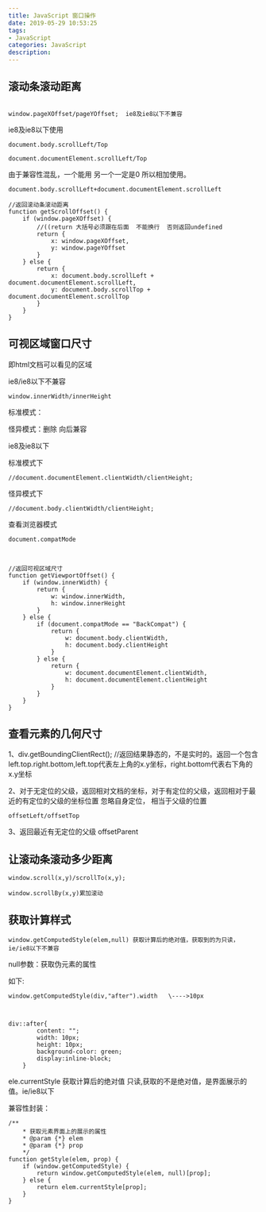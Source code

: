 ```yaml
---
title: JavaScript 窗口操作
date: 2019-05-29 10:53:25
tags: 
- JavaScript 
categories: JavaScript 
description: 
---
```

## 滚动条滚动距离
```

window.pageXOffset/pageYOffset;  ie8及ie8以下不兼容
```

ie8及ie8以下使用
```
document.body.scrollLeft/Top

document.documentElement.scrollLeft/Top

```

由于兼容性混乱，一个能用 另一个一定是0 所以相加使用。
```
document.body.scrollLeft+document.documentElement.scrollLeft

//返回滚动条滚动距离
function getScrollOffset() {
    if (window.pageXOffset) {
        //((return 大括号必须跟在后面  不能换行  否则返回undefined
        return {
            x: window.pageXOffset,
            y: window.pageYOffset
        }
    } else {
        return {
            x: document.body.scrollLeft + document.documentElement.scrollLeft,
            y: document.body.scrollTop + document.documentElement.scrollTop
        }
    }
}
```

## 可视区域窗口尺寸

即html文档可以看见的区域

ie8/ie8以下不兼容
```
window.innerWidth/innerHeight
```


标准模式：<!DOCTYPE html>

怪异模式：<!DOCTYPE html>删除 向后兼容



ie8及ie8以下

标准模式下
```
//document.documentElement.clientWidth/clientHeight;
```
  

怪异模式下
```
//document.body.clientWidth/clientHeight;
```


查看浏览器模式
```
document.compatMode



//返回可视区域尺寸
function getViewportOffset() {
    if (window.innerWidth) {
        return {
            w: window.innerWidth,
            h: window.innerHeight
        }
    } else {
        if (document.compatMode == "BackCompat") {
            return {
                w: document.body.clientWidth,
                h: document.body.clientHeight
            }
        } else {
            return {
                w: document.documentElement.clientWidth,
                h: document.documentElement.clientHeight
            }
        }
    }
}
```
## 查看元素的几何尺寸

1、div.getBoundingClientRect();
//返回结果静态的，不是实时的。返回一个包含left.top.right.bottom,left.top代表左上角的x.y坐标，right.bottom代表右下角的x.y坐标

2、对于无定位的父级，返回相对文档的坐标，对于有定位的父级，返回相对于最近的有定位的父级的坐标位置 忽略自身定位， 相当于父级的位置
```
offsetLeft/offsetTop
```
3、返回最近有无定位的父级 offsetParent

## 让滚动条滚动多少距离
```
window.scroll(x,y)/scrollTo(x,y);

window.scrollBy(x,y)累加滚动
```


## 获取计算样式
```
window.getComputedStyle(elem,null) 获取计算后的绝对值，获取到的为只读，ie/ie8以下不兼容
```

null参数：获取伪元素的属性

如下:
```
window.getComputedStyle(div,"after").width   \---->10px



div::after{
        content: "";
        width: 10px;
        height: 10px;
        background-color: green;
        display:inline-block;
    }
```

ele.currentStyle 获取计算后的绝对值    只读,获取的不是绝对值，是界面展示的值。ie/ie8以下

兼容性封装：
    
```
/**
    * 获取元素界面上的展示的属性
    * @param {*} elem 
    * @param {*} prop 
    */
function getStyle(elem, prop) {
    if (window.getComputedStyle) {
        return window.getComputedStyle(elem, null)[prop];
    } else {
        return elem.currentStyle[prop];
    }
}
```


